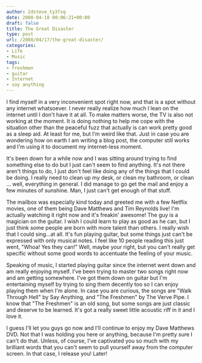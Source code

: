 ```yaml
---
author: 2dsteve_ty3fxq
date: 2008-04-18 00:06:21+00:00
draft: false
title: The Great Disaster
type: post
url: /2008/04/17/the-great-disaster/
categories:
- Life
- Music
tags:
- freshmen
- guitar
- Internet
- say anything
---
```


I find myself in a very inconvenient spot right now, and that is a spot without any internet whatsoever. I never really realize how much I lean on the internet until I don't have it at all. To make matters worse, the TV is also not working at the moment. It is doing nothing to help me cope with the situation other than the peaceful fuzz that actually is can work pretty good as a sleep aid. At least for me, but I'm weird like that. Just in case you are wondering how on earth I am writing a blog post, the computer still works and I'm using it to document my internet-less moment.

It's been down for a while now and I was sitting around trying to find something else to do but I just can't seem to find anything. It's not there aren't things to do, I just don't feel like doing any of the things that I could be doing. I really need to clean up my desk, or clean my bathroom, or clean ... well, everything in general. I did manage to go get the mail and enjoy a few minutes of sunshine. Man, I just can't get enough of that stuff.

The mailbox was especially kind today and greeted me with a few Netflix movies, one of them being Dave Matthews and Tim Reynolds live! I'm actually watching it right now and it's freakin' awesome! The guy is a magician on the guitar. I wish I could learn to play as good as he can, but I just think some people are born with more talent than others. I really wish that I could sing...at all. It's fun playing guitar, but some things just can't be expressed with only musical notes. I feel like 10 people reading this just went, "Whoa! Yes they can!" Well, maybe your right, but you can't really get specific without some good words to accentuate the feeling of your music.

Speaking of music, I started playing guitar since the internet went down and am really enjoying myself. I've been trying to master two songs right now and am getting somewhere. I've got them down on guitar but I'm entertaining myself by trying to sing them decently too so I can enjoy playing them when I'm alone. In case you are curious, the songs are "Walk Through Hell" by Say Anything, and "The Freshmen" by The Verve Pipe. I know that "The Freshmen" is an old song, but some songs are just classic and deserve to be learned. It's got a really sweet little acoustic riff in it and I love it.

I guess I'll let you guys go now and I'll continue to enjoy my Dave Matthews DVD. Not that I was holding you here or anything, because I'm pretty sure I can't do that. Unless, of course, I've captivated you so much with my brilliant words that you can't seem to pull yourself away from the computer screen. In that case, I release you! Later!
